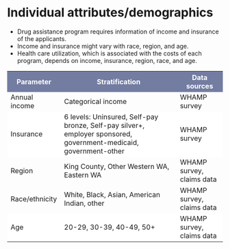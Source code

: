 # Individual attributes/demographics

* Drug assistance program requires information of income and insurance of the applicants. 
* Income and insurance might vary with race, region, and age.
* Health care utilization, which is associated with the costs of each program, depends on income, insurance, region, race, and age. 

<table>
<tr><th bgcolor="#737CA1"><font COLOR="#FFFFFF"><strong>Parameter</strong></font></th><th bgcolor="#737CA1"><font COLOR="#FFFFFF"><strong>Stratification</strong></font></th><th bgcolor="#737CA1"><font COLOR="#FFFFFF"><strong>Data sources</strong></font></th></tr>

<tr><td>Annual income</td><td>Categorical income</td><td>WHAMP survey</td></tr>

<tr><td bgcolor="#FFFFFF">Insurance</td><td bgcolor="#FFFFFF">6 levels: Uninsured, Self-pay bronze, Self-pay silver+, employer sponsored, government-medicaid, government-other</td><td bgcolor="#FFFFFF">WHAMP survey</td></tr>

<tr><td>Region</td><td>King County, Other Western WA, Eastern WA</td><td>WHAMP survey, claims data</td></tr>

<tr><td>Race/ethnicity</td><td>White, Black, Asian, American Indian, other </td><td>WHAMP survey, claims data</td></tr>

<tr><td bgcolor="#FFFFFF">Age</td><td bgcolor="#FFFFFF">20-29, 30-39, 40-49, 50+</td><td bgcolor="#FFFFFF">WHAMP survey, claims data</td></tr>
</table>
